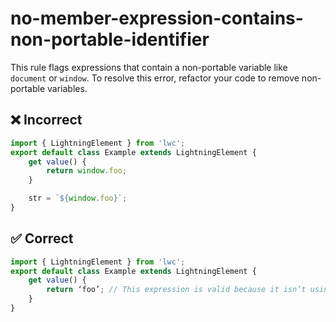 # no-member-expression-contains-non-portable-identifier

This rule flags expressions that contain a non-portable variable like `document` or `window`. To resolve this error, refactor your code to remove non-portable variables.

## ❌ Incorrect

```javascript
import { LightningElement } from 'lwc';
export default class Example extends LightningElement {
    get value() {
        return window.foo;
    }

    str = `${window.foo}`;
}

```

## ✅ Correct

```javascript
import { LightningElement } from 'lwc';
export default class Example extends LightningElement {
	get value() {
	    return ‘foo’; // This expression is valid because it isn’t using a global variable, such as window or document 
    }
}

```
